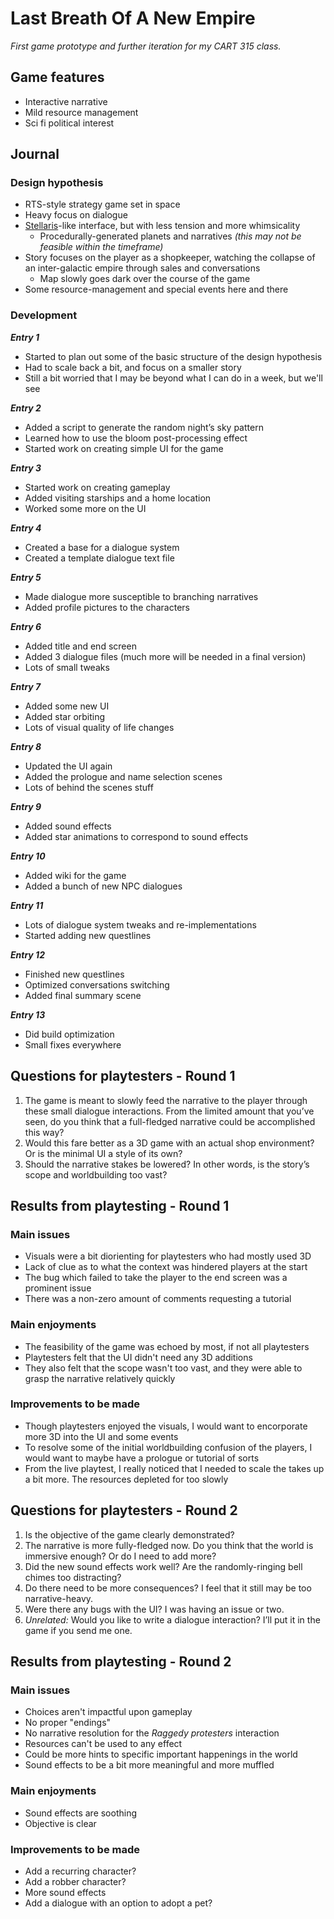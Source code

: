 # Last Breath Of A New Empire
*First game prototype and further iteration for my CART 315 class.*

## Game features

- Interactive narrative
- Mild resource management
- Sci fi political interest

## Journal

### Design hypothesis
- RTS-style strategy game set in space
- Heavy focus on dialogue
- [Stellaris](https://stellaris.com)-like interface, but with less tension and more whimsicality
   - Procedurally-generated planets and narratives *(this may not be feasible within the timeframe)*
- Story focuses on the player as a shopkeeper, watching the collapse of an inter-galactic empire through sales and conversations
   - Map slowly goes dark over the course of the game
- Some resource-management and special events here and there

### Development
***Entry 1***

   - Started to plan out some of the basic structure of the design hypothesis
   - Had to scale back a bit, and focus on a smaller story
   - Still a bit worried that I may be beyond what I can do in a week, but we'll see

***Entry 2***

- Added a script to generate the random night’s sky pattern
- Learned how to use the bloom post-processing effect
- Started work on creating simple UI for the game

***Entry 3***

- Started work on creating gameplay
- Added visiting starships and a home location
- Worked some more on the UI

***Entry 4***

- Created a base for a dialogue system
- Created a template dialogue text file

***Entry 5***

- Made dialogue more susceptible to branching narratives
- Added profile pictures to the characters

***Entry 6***

- Added title and end screen
- Added 3 dialogue files (much more will be needed in a final version)
- Lots of small tweaks

***Entry 7***

- Added some new UI
- Added star orbiting
- Lots of visual quality of life changes

***Entry 8***

- Updated the UI again
- Added the prologue and name selection scenes
- Lots of behind the scenes stuff

***Entry 9***

- Added sound effects
- Added star animations to correspond to sound effects

***Entry 10***

- Added wiki for the game
- Added a bunch of new NPC dialogues

***Entry 11***
- Lots of dialogue system tweaks and re-implementations
- Started adding new questlines

***Entry 12***
- Finished new questlines
- Optimized conversations switching
- Added final summary scene

***Entry 13***
- Did build optimization
- Small fixes everywhere

## Questions for playtesters - Round 1

1. The game is meant to slowly feed the narrative to the player through these small dialogue interactions. From the limited amount that you’ve seen, do you think that a full-fledged narrative could be accomplished this way?
2. Would this fare better as a 3D game with an actual shop environment? Or is the minimal UI a style of its own?
3. Should the narrative stakes be lowered? In other words, is the story’s scope and worldbuilding too vast?

## Results from playtesting - Round 1

### Main issues
- Visuals were a bit diorienting for playtesters who had mostly used 3D
- Lack of clue as to what the context was hindered players at the start
- The bug which failed to take the player to the end screen was a prominent issue
- There was a non-zero amount of comments requesting a tutorial

### Main enjoyments
- The feasibility of the game was echoed by most, if not all playtesters
- Playtesters felt that the UI didn't need any 3D additions
- They also felt that the scope wasn't too vast, and they were able to grasp the narrative relatively quickly

### Improvements to be made
- Though playtesters enjoyed the visuals, I would want to encorporate more 3D into the UI and some events
- To resolve some of the initial worldbuilding confusion of the players, I would want to maybe have a prologue or tutorial of sorts
- From the live playtest, I really noticed that I needed to scale the takes up a bit more. The resources depleted for too slowly

## Questions for playtesters - Round 2

1. Is the objective of the game clearly demonstrated?
2. The narrative is more fully-fledged now. Do you think that the world is immersive enough? Or do I need to add more?
3. Did the new sound effects work well? Are the randomly-ringing bell chimes too distracting?
4. Do there need to be more consequences? I feel that it still may be too narrative-heavy.
5. Were there any bugs with the UI? I was having an issue or two.
6. *Unrelated:* Would you like to write a dialogue interaction? I’ll put it in the game if you send me one.

## Results from playtesting - Round 2

### Main issues
- Choices aren't impactful upon gameplay
- No proper "endings"
- No narrative resolution for the _Raggedy protesters_ interaction
- Resources can't be used to any effect
- Could be more hints to specific important happenings in the world
- Sound effects to be a bit more meaningful and more muffled

### Main enjoyments
- Sound effects are soothing
- Objective is clear

### Improvements to be made
- Add a recurring character?
- Add a robber character?
- More sound effects
- Add a dialogue with an option to adopt a pet?
